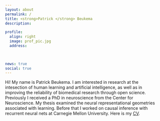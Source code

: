 ```yaml
---
layout: about
permalink: /
title: <strong>Patrick </strong> Beukema
description: 

profile:
  align: right
  image: prof_pic.jpg
  address: 
   
    

news: true
social: true
---
```


Hi! My name is Patrick Beukema. I am interested in research at the intesection of human learning and artificial intelligence, as well as in improving the reliability of biomedical research through open science. Previously I received a PhD in neuroscience from the Center for Neuroscience. My thesis examined the neural representational geometries associated with learning. Before that I worked on causal inference with recurrent neural nets at Carnegie Mellon University. Here is my [CV](http://nbviewer.jupyter.org/github/pbeukema/pbeukema.github.io/blob/master/resume.pdf). 
